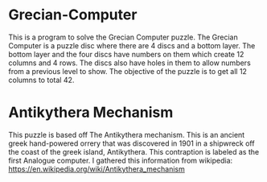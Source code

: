 # Grecian-Computer
This is a program to solve the Grecian Computer puzzle. 
The Grecian Computer is a puzzle disc where there are 4 discs and a bottom layer. 
The bottom layer and the four discs have numbers on them which create 12 columns and 4 rows. 
The discs also have holes in them to allow numbers from a previous level to show. 
The objective of the puzzle is to get all 12 columns to total 42.
# Antikythera Mechanism
This puzzle is based off The Antikythera mechanism. 
This is an ancient greek hand-powered orrery that was discovered in 1901 in a shipwreck off the coast of the greek island, Antikythera. 
This contraption is labeled as the first Analogue computer. 
I gathered this information from wikipedia: https://en.wikipedia.org/wiki/Antikythera_mechanism
